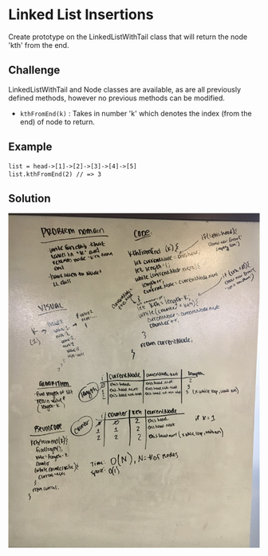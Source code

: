 # Linked List Insertions

Create prototype on the LinkedListWithTail class that will return the node 'kth' from the end.

## Challenge

LinkedListWithTail and Node classes are available, as are all previously defined methods, however no previous methods can be modified.
- `kthFromEnd(k)` : Takes in number 'k' which denotes the index (from the end) of node to return.

## Example

    list = head->[1]->[2]->[3]->[4]->[5]
    list.kthFromEnd(2) // => 3
    
## Solution

![whiteboard solution](../assets/ll-kth-from-end.jpg)
